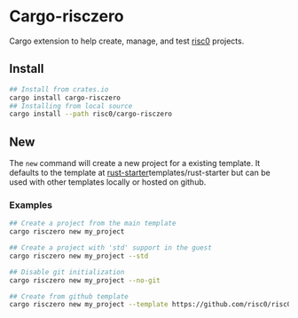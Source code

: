# Cargo-risczero

Cargo extension to help create, manage, and test [risc0](https://github.com/risc0/risc0) projects.

## Install

```bash
## Install from crates.io
cargo install cargo-risczero
## Installing from local source
cargo install --path risc0/cargo-risczero
```

## New

The `new` command will create a new project for a existing template. It defaults to the template at [rust-starter](https://github.com/risc0/risc0/tree/main/)templates/rust-starter but can be used with other templates locally or hosted on github.

### Examples

```bash
## Create a project from the main template
cargo risczero new my_project

## Create a project with 'std' support in the guest
cargo risczero new my_project --std

## Disable git initialization
cargo risczero new my_project --no-git

## Create from github template
cargo risczero new my_project --template https://github.com/risc0/risc0-rust-starter
```